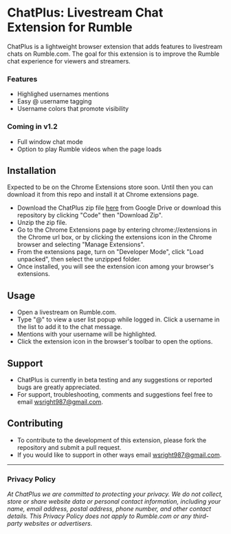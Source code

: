 # ChatPlus: Livestream Chat Extension for Rumble

ChatPlus is a lightweight browser extension that adds features to livestream chats on Rumble.com. The goal for this extension is to improve the Rumble chat experience for viewers and streamers. 

### Features 
- Highlighed usernames mentions 
- Easy @ username tagging
- Username colors that promote visibility

### Coming in v1.2
- Full window chat mode
- Option to play Rumble videos when the page loads

## Installation

Expected to be on the Chrome Extensions store soon. Until then you can download it from this repo and install it at Chrome extensions page.

- Download the ChatPlus zip file [here](https://drive.google.com/file/d/1_i_ZCcERtU4xFsSjnpFMXYAs953Jt6lX/view?usp=sharing) from Google Drive or download this repository by clicking "Code" then "Download Zip".
- Unzip the zip file. 
- Go to the Chrome Extensions page by entering chrome://extensions in the Chrome url box, or by clicking the extensions icon in the Chrome browser and selecting "Manage Extensions". 
- From the extensions page, turn on "Developer Mode", click "Load unpacked", then select the unzipped folder.
- Once installed, you will see the extension icon among your browser's extensions. 

## Usage
- Open a livestream on Rumble.com.
- Type "@" to view a user list popup while logged in. Click a username in the list to add it to the chat message.
- Mentions with your username will be highlighted.
- Click the extension icon in the browser's toolbar to open the options.

## Support
- ChatPlus is currently in beta testing and any suggestions or reported bugs are greatly appreciated. 
- For support, troubleshooting, comments and suggestions feel free to email wsright987@gmail.com. 

## Contributing
- To contribute to the development of this extension, please fork the repository and submit a pull request.
- If you would like to support in other ways email wsright987@gmail.com.

---

### Privacy Policy

*At ChatPlus we are committed to protecting your privacy. We do not collect, store or share website data or personal contact information, including your name, email address, postal address, phone number, and other contact details. This Privacy Policy does not apply to Rumble.com or any third-party websites or advertisers.*
